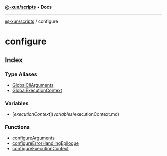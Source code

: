 [**@-xun/scripts**](../README.md) • **Docs**

***

[@-xun/scripts](../README.md) / configure

# configure

## Index

### Type Aliases

- [GlobalCliArguments](type-aliases/GlobalCliArguments.md)
- [GlobalExecutionContext](type-aliases/GlobalExecutionContext.md)

### Variables

- [$executionContext](variables/$executionContext.md)

### Functions

- [configureArguments](functions/configureArguments.md)
- [configureErrorHandlingEpilogue](functions/configureErrorHandlingEpilogue.md)
- [configureExecutionContext](functions/configureExecutionContext.md)

